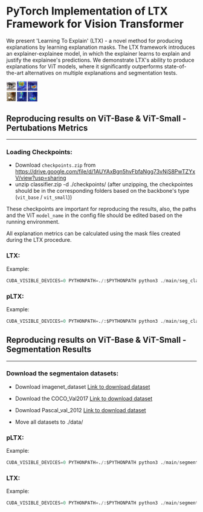 # PyTorch Implementation of LTX Framework for Vision Transformer

We present 'Learning To Explain' (LTX) - a novel method for producing explanations by learning explanation masks. The LTX framework introduces an explainer-explainee model, in which the explainer learns to explain and justify the explainee's predictions. We demonstrate LTX's ability to produce explanations for ViT models, where it significantly outperforms state-of-the-art alternatives on multiple explanations and segmentation tests. 



<img src="images\2_classes_vis_github.png" alt="2_classes_vis_github" style="zoom:8%;" />




## Reproducing results on ViT-Base & ViT-Small - Pertubations Metrics
---
### Loading Checkpoints:
- Download `checkpoints.zip` from https://drive.google.com/file/d/1AUYAxBgn5hvFbfaNgg73vNjS8PwTZYxV/view?usp=sharing 
- unzip classifier.zip -d ./checkpoints/ (after unzipping, the checkpointes should be in the corresponding folders based on the backbone's type (`vit_base` / `vit_small`))

These checkpoints are important for reproducing the results, also, the paths and the ViT `model_name` in the config file should be edited based on the running environment.

All explanation metrics can be calculated using the mask files created during the LTX procedure.

### LTX:

Example:
```python
CUDA_VISIBLE_DEVICES=0 PYTHONPATH=./:$PYTHONPATH python3 ./main/seg_classification/run_seg_cls_opt.py
```
### pLTX:

Example:

```python
CUDA_VISIBLE_DEVICES=0 PYTHONPATH=./:$PYTHONPATH python3 ./main/seg_classification/run_seg_cls.py

```



## Reproducing results on ViT-Base & ViT-Small - Segmentation Results

---
### Download the segmentaion datasets:
- Download imagenet_dataset [Link to download dataset](http://calvin-vision.net/bigstuff/proj-imagenet/data/gtsegs_ijcv.mat)
- Download the COCO_Val2017 [Link to download dataset](https://cocodataset.org/#download)
- Download Pascal_val_2012 [Link to download dataset](http://host.robots.ox.ac.uk/pascal/VOC/voc2012/index.html)

- Move all datasets to ./data/

### pLTX:

Example:
```python
CUDA_VISIBLE_DEVICES=0 PYTHONPATH=./:$PYTHONPATH python3 ./main/segmentation_eval/seg_stage_a.py

```

### LTX:

Example:
```python
CUDA_VISIBLE_DEVICES=0 PYTHONPATH=./:$PYTHONPATH python3 ./main/segmentation_eval/seg_stage_b.py
```


